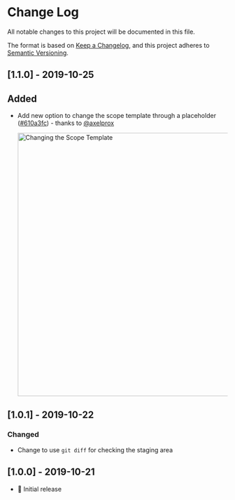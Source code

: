 # Change Log

All notable changes to this project will be documented in this file.

The format is based on [Keep a Changelog](https://keepachangelog.com/en/1.0.0/),
and this project adheres to [Semantic Versioning](https://semver.org/spec/v2.0.0.html).

## [1.1.0] - 2019-10-25

## Added

- Add new option to change the scope template through a placeholder ([#610a3fc](https://github.com/nitayneeman/vscode-git-semantic-commit/commit/610a3fc9550b4a88fcea06741c3cd6602a2051d3)) - thanks to [@axelprox](https://github.com/axelprox) <p><img src="https://github.com/nitayneeman/vscode-git-semantic-commit/blob/master/images/examples/settings/scope-template.gif?raw=true" width="600" alt="Changing the Scope Template"></p>

## [1.0.1] - 2019-10-22

### Changed

- Change to use `git diff` for checking the staging area

## [1.0.0] - 2019-10-21

- 🎉 Initial release
